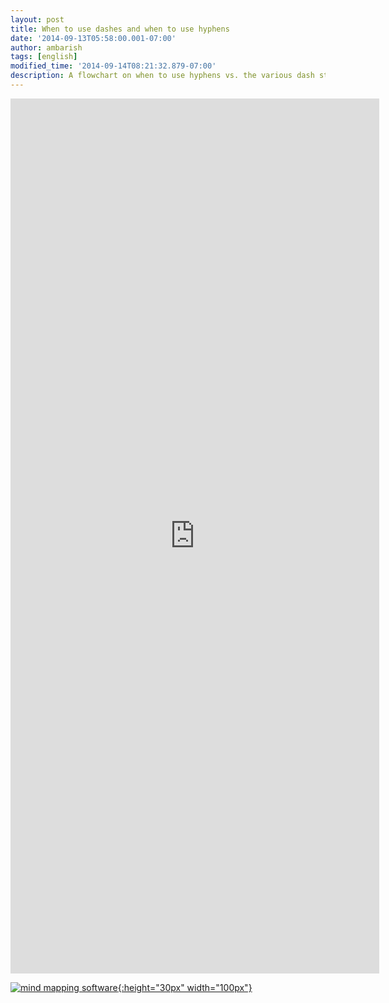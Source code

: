 ```yaml
---
layout: post
title: When to use dashes and when to use hyphens
date: '2014-09-13T05:58:00.001-07:00'
author: ambarish
tags: [english]
modified_time: '2014-09-14T08:21:32.879-07:00'
description: A flowchart on when to use hyphens vs. the various dash styles in English punctuation.
---
```


<iframe allowfullscreen frameborder="0" style="width:590px; height:1400px" src="https://www.lucidchart.com/documents/embeddedchart/8086111b-62ab-4d9c-afbd-48e33f231bcf"></iframe>

[![mind mapping software](https://www.lucidchart.com/img/diagrams-lucidchart.png){:height="30px" width="100px"}](https://www.lucidchart.com/pages/examples/mind_mapping_software)
